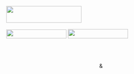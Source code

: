 <img src="https://media0.giphy.com/media/v1.Y2lkPTc5MGI3NjExY3BqcTNpNzZleHF2MmY5dzB0aGxwdWdld2ZndjNmdWtqdDNxNDRhOSZlcD12MV9pbnRlcm5hbF9naWZfYnlfaWQmY3Q9Zw/5pfVNkaLHKMiYjU5fj/200.gif" width="200" height="45" /> <br> <br> <img src="https://media0.giphy.com/media/v1.Y2lkPTc5MGI3NjExa2doY2lvMG5yNHE5ZGhjcjdlMTQ0Z3Vvd3diYTFsYTVyOHJhcnVicCZlcD12MV9pbnRlcm5hbF9naWZfYnlfaWQmY3Q9Zw/Ojq5bfyokvpGLfki5L/200.gif" width="160" height="24" /> <img src="https://media1.giphy.com/media/v1.Y2lkPTc5MGI3NjExMG02cWV1M2Rzbm9qeGJxZjN0MjAzNXoyM2o5NngzMHZoMGt1b3JtbSZlcD12MV9pbnRlcm5hbF9naWZfYnlfaWQmY3Q9Zw/NpwviFHuE20yYKE1r9/200.gif" width="160" height="25" /> <br> <br> 

<br> <p align="center"> 
<p align="center"> <a href="https://spacehey.com/hogwild"><img src="https://github.com/PRAISETHELARD/PRAISETHELARD/blob/main/tumblr_0f785f46d131f71ecb5f38465ccdc408_428ce4a7_100.jpg" alt=""/></a> & <a href="https://jimmy.atabook.org/"><img src="https://github.com/PRAISETHELARD/PRAISETHELARD/blob/main/guestbook3.gif" alt=""/></a>
